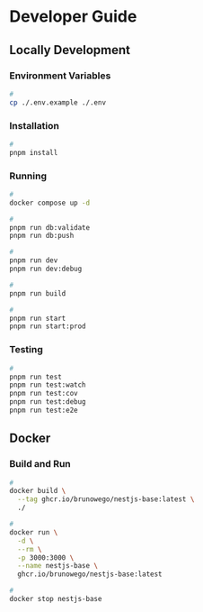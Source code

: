 # Developer Guide

## Locally Development

### Environment Variables

```sh
#
cp ./.env.example ./.env
```

### Installation

```sh
#
pnpm install
```

### Running

```bash
#
docker compose up -d

#
pnpm run db:validate
pnpm run db:push

#
pnpm run dev
pnpm run dev:debug

#
pnpm run build

#
pnpm run start
pnpm run start:prod
```

### Testing

```bash
#
pnpm run test
pnpm run test:watch
pnpm run test:cov
pnpm run test:debug
pnpm run test:e2e
```

## Docker

### Build and Run

```sh
#
docker build \
  --tag ghcr.io/brunowego/nestjs-base:latest \
  ./

#
docker run \
  -d \
  --rm \
  -p 3000:3000 \
  --name nestjs-base \
  ghcr.io/brunowego/nestjs-base:latest

#
docker stop nestjs-base
```
